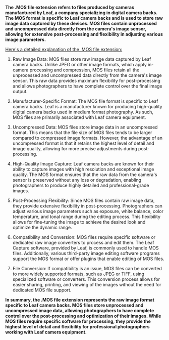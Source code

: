 **The .MOS file extension refers to files produced by cameras manufactured by Leaf, a company specializing in digital camera backs. The MOS format is specific to Leaf camera backs and is used to store raw image data captured by these devices. MOS files contain unprocessed and uncompressed data directly from the camera's image sensor, allowing for extensive post-processing and flexibility in adjusting various image parameters.**

<ins>Here's a detailed explanation of the .MOS file extension:</ins>

1. Raw Image Data: MOS files store raw image data captured by Leaf camera backs. Unlike JPEG or other image formats, which apply in-camera processing and compression, MOS files retain all the unprocessed and uncompressed data directly from the camera's image sensor. This raw data provides maximum flexibility for post-processing and allows photographers to have complete control over the final image output.

2. Manufacturer-Specific Format: The MOS file format is specific to Leaf camera backs. Leaf is a manufacturer known for producing high-quality digital camera backs used in medium format photography. As such, MOS files are primarily associated with Leaf camera equipment.

3. Uncompressed Data: MOS files store image data in an uncompressed format. This means that the file size of MOS files tends to be larger compared to compressed image formats. However, the advantage of an uncompressed format is that it retains the highest level of detail and image quality, allowing for more precise adjustments during post-processing.

4. High-Quality Image Capture: Leaf camera backs are known for their ability to capture images with high resolution and exceptional image quality. The MOS format ensures that the raw data from the camera's sensor is preserved without any loss or degradation, enabling photographers to produce highly detailed and professional-grade images.

5. Post-Processing Flexibility: Since MOS files contain raw image data, they provide extensive flexibility in post-processing. Photographers can adjust various image parameters such as exposure, white balance, color temperature, and tonal range during the editing process. This flexibility allows for fine-tuning the image to achieve the desired look and optimize the dynamic range.

6. Compatibility and Conversion: MOS files require specific software or dedicated raw image converters to process and edit them. The Leaf Capture software, provided by Leaf, is commonly used to handle MOS files. Additionally, various third-party image editing software programs support the MOS format or offer plugins that enable editing of MOS files.

7. File Conversion: If compatibility is an issue, MOS files can be converted to more widely supported formats, such as JPEG or TIFF, using specialized software or converters. This conversion process allows for easier sharing, printing, and viewing of the images without the need for dedicated MOS file support.

**In summary, the .MOS file extension represents the raw image format specific to Leaf camera backs. MOS files store unprocessed and uncompressed image data, allowing photographers to have complete control over the post-processing and optimization of their images. While MOS files require specific software for processing, they provide the highest level of detail and flexibility for professional photographers working with Leaf camera equipment.**
